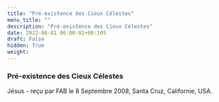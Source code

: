 ```yaml
---
title: "Pré-existence des Cieux Célestes"
menu_title: ""
description: "Pré-existence des Cieux Célestes"
date: 2022-06-01 06:00:01+00:105
draft: False
hidden: True
weight:
---
```

### Pré-existence des Cieux Célestes

Jésus - reçu par FAB le 8 Septembre 2008, Santa Cruz, Californie, USA.



